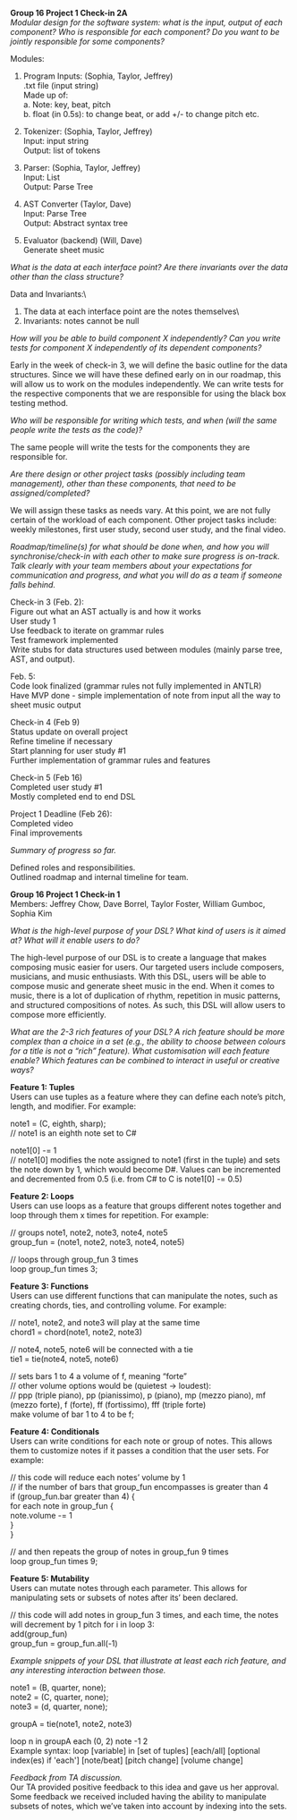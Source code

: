 **Group 16 Project 1 Check-in 2A**\
_Modular design for the software system: what is the input, output of each component? Who is responsible for each component? Do you want to be jointly responsible for some components?_

Modules:
1. Program Inputs: (Sophia, Taylor, Jeffrey)\
.txt file (input string)\
Made up of:\
a. Note: key, beat, pitch\
b. float (in 0.5s): to change beat, or add +/- to change pitch
etc.


2. Tokenizer: (Sophia, Taylor, Jeffrey)\
Input: input string\
Output: list of tokens
3. Parser: (Sophia, Taylor, Jeffrey)\
Input: List<Token>\
Output: Parse Tree
4. AST Converter (Taylor, Dave)\
Input: Parse Tree\
Output: Abstract syntax tree
5. Evaluator (backend)  (Will, Dave)\
Generate sheet music

_What is the data at each interface point? Are there invariants over the data other than the class structure?_

Data and Invariants:\
1. The data at each interface point are the notes themselves\
2. Invariants: notes cannot be null

_How will you be able to build component X independently? Can you write tests for component X independently of its dependent components?_

Early in the week of check-in 3, we will define the basic outline for the data structures. Since we will have these defined early on in our roadmap, this will allow us to work on the modules independently. We can write tests for the respective components that we are responsible for using the black box testing method.

_Who will be responsible for writing which tests, and when (will the same people write the tests as the code)?_

The same people will write the tests for the components they are responsible for.

_Are there design or other project tasks (possibly including team management), other than these components, that need to be assigned/completed?_

We will assign these tasks as needs vary. At this point, we are not fully certain of the workload of each component. Other project tasks include: weekly milestones, first user study, second user study, and the final video.

_Roadmap/timeline(s) for what should be done when, and how you will synchronise/check-in with each other to make sure progress is on-track. Talk clearly with your team members about your expectations for communication and progress, and what you will do as a team if someone falls behind._

Check-in 3 (Feb. 2):\
Figure out what an AST actually is and how it works\
User study 1\
Use feedback to iterate on grammar rules\
Test framework implemented\
Write stubs for data structures used between modules (mainly parse tree, AST, and output).

Feb. 5:\
Code look finalized (grammar rules not fully implemented in ANTLR)\
Have MVP done - simple implementation of note from input all the way to sheet music output

Check-in 4 (Feb 9)\
Status update on overall project\
Refine timeline if necessary\
Start planning for user study #1\
Further implementation of grammar rules and features

Check-in 5 (Feb 16)\
Completed user study #1\
Mostly completed end to end DSL

Project 1 Deadline (Feb 26):\
Completed video\
Final improvements

_Summary of progress so far._

Defined roles and responsibilities.\
Outlined roadmap and internal timeline for team.



**Group 16 Project 1 Check-in 1**\
Members: Jeffrey Chow, Dave Borrel, Taylor Foster, William Gumboc, Sophia Kim

_What is the high-level purpose of your DSL? What kind of users is it aimed at? What will it enable users to do?_

The high-level purpose of our DSL is to create a language that makes composing music easier for users. Our targeted users include composers, musicians, and music enthusiasts. With this DSL, users will be able to compose music and generate sheet music in the end. When it comes to music, there is a lot of duplication of rhythm, repetition in music patterns, and structured compositions of notes. As such, this DSL will allow users to compose more efficiently.

_What are the 2-3 rich features of your DSL? A rich feature should be more complex than a choice in a set (e.g., the ability to choose between colours for a title is not a “rich” feature). What customisation will each feature enable? Which features can be combined to interact in useful or creative ways?_

**Feature 1: Tuples**\
Users can use tuples as a feature where they can define each note’s pitch, length, and modifier. For example:

note1 = (C, eighth, sharp);\
// note1 is an eighth note set to C#

note1[0] -= 1\
// note1[0] modifies the note assigned to note1 (first in the tuple) and sets the note down by 1, which would become D#. Values can be incremented
and decremented from 0.5 (i.e. from C# to C is note1[0] -= 0.5)

**Feature 2: Loops**\
Users can use loops as a feature that groups different notes together and loop through them x times for repetition. For example:

// groups note1, note2, note3, note4, note5\
group_fun = (note1, note2, note3, note4, note5)

// loops through group_fun 3 times\
loop group_fun times 3;

**Feature 3: Functions**\
Users can use different functions that can manipulate the notes, such as creating chords, ties, and controlling volume. For example:

// note1, note2, and note3 will play at the same time\
chord1 = chord(note1, note2, note3)

// note4, note5, note6 will be connected with a tie\
tie1 = tie(note4, note5, note6)

// sets bars 1 to 4 a volume of f, meaning “forte”\
// other volume options would be (quietest -> loudest):\
// ppp (triple piano), pp (pianissimo), p (piano), mp (mezzo piano), mf (mezzo forte), f (forte), ff (fortissimo), fff (triple forte)\
make volume of bar 1 to 4 to be f;


**Feature 4: Conditionals**\
Users can write conditions for each note or group of notes. This allows them to customize notes if it passes a condition that the user sets. For example:

// this code will reduce each notes’ volume by 1\
//     if the number of bars that group_fun encompasses is greater than 4\
if (group_fun.bar greater than 4) {\
for each note in group_fun {\
note.volume -= 1\
}\
}

// and then repeats the group of notes in group_fun 9 times\
loop group_fun times 9;

**Feature 5: Mutability**\
Users can mutate notes through each parameter. This allows for manipulating sets or subsets of notes after its’ been declared.

// this code will add notes in group_fun 3 times, and each time, the notes will decrement by 1 pitch
for i in loop 3:\
add(group_fun)\
group_fun = group_fun.all(-1)


_Example snippets of your DSL that illustrate at least each rich feature, and any interesting interaction between those._

note1 = (B, quarter, none);\
note2 = (C, quarter, none);\
note3 = (d, quarter, none);

groupA = tie(note1, note2, note3)

loop n in groupA each (0, 2) note -1 2\
Example syntax: loop [variable] in [set of tuples] [each/all] [optional index(es) if 'each'] [note/beat] [pitch change] [volume change]


_Feedback from TA discussion._\
Our TA provided positive feedback to this idea and gave us her approval. Some feedback we received included having the ability to manipulate subsets of notes, which we’ve taken into account by indexing into the sets.

